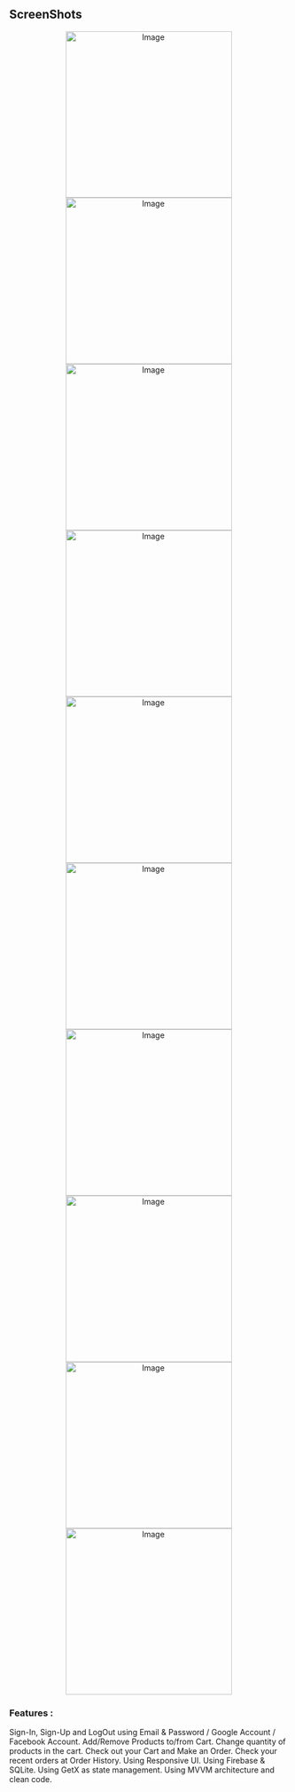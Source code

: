 

## ScreenShots

<p align="center">
    <img src="https://github.com/AmerDawood/Clothes-App-master/blob/master/app_images/luanch.png" alt="Image" width="300"/>
    <img src="https://github.com/AmerDawood/Clothes-App-master/blob/master/app_images/login.png" alt="Image" width="300"/>
    <img src="https://github.com/AmerDawood/Clothes-App-master/blob/master/app_images/register.png" alt="Image" width="300"/>
    <img src="https://github.com/AmerDawood/Clothes-App-master/blob/master/app_images/reset.png" alt="Image" width="300"/>
    <img src="https://github.com/AmerDawood/Clothes-App-master/blob/master/app_images/app.png" alt="Image" width="300"/>
    <img src="https://github.com/AmerDawood/Clothes-App-master/blob/master/app_images/app_2.png" alt="Image" width="300"/>
    <img src="https://github.com/AmerDawood/Clothes-App-master/blob/master/app_images/simi_product.png" alt="Image" width="300"/>
    <img src="https://github.com/AmerDawood/Clothes-App-master/blob/master/app_images/detail.png" alt="Image" width="300"/>
    <img src="https://github.com/AmerDawood/Clothes-App-master/blob/master/app_images/cart.png" alt="Image" width="300"/>
    <img src="https://github.com/AmerDawood/Clothes-App-master/blob/master/app_images/buy.png" alt="Image" width="300"/>

</p>


### Features :
Sign-In, Sign-Up and LogOut using Email & Password / Google Account / Facebook Account.
Add/Remove Products to/from Cart.
Change quantity of products in the cart.
Check out your Cart and Make an Order.
Check your recent orders at Order History.
Using Responsive UI.
Using Firebase & SQLite.
Using GetX as state management.
Using MVVM architecture and clean code.
